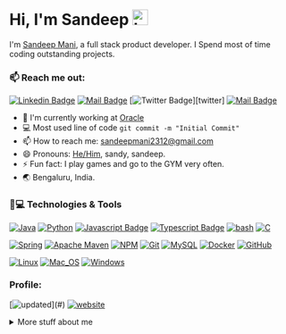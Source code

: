 # Hi, I'm Sandeep <img src="https://user-images.githubusercontent.com/1303154/88677602-1635ba80-d120-11ea-84d8-d263ba5fc3c0.gif" width="28px" alt="hi">

I'm [Sandeep Mani](https://sandeep-mani.github.io/), a full stack product developer. I Spend most of time coding outstanding projects.

### :mailbox: Reach me out:

[![Linkedin Badge](https://img.shields.io/badge/-@sandeep--mani--kumar--kushwaha-0e76a8?style=plastic&labelColor=0e76a8&logo=linkedin&logoColor=white)][linkedIn] 
[![Mail Badge](https://img.shields.io/badge/-sandeepmani2312@gmail.com-c0392b?style=plastic&labelColor=c0392b&logo=gmail&logoColor=white)][gmail]
[![Twitter Badge](https://img.shields.io/badge/-@sandeep__mani__-1ca0f1?style=plastic&labelColor=1ca0f1&logo=twitter&logoColor=white&link=https://twitter.com/sandeep_mani_)][twitter]
[![Mail Badge](https://img.shields.io/badge/-@sandy__eep__-e84393?style=plastic&labelColor=e84393&logo=instagram&logoColor=white)][insta] 


- 🔭 I'm currently working at [Oracle][oracle]
- :computer: Most used line of code `git commit -m "Initial Commit"`
- 📫 How to reach me: sandeepmani2312@gmail.com
- 😄 Pronouns: [He/Him][he-him], sandy, sandeep.
- ⚡ Fun fact: I play games and go to the GYM very often.
- 🌏 Bengaluru, India.

### 🚀💻 Technologies & Tools

[![Java](https://img.shields.io/badge/-java-%23ED8B00.svg?style=for-the-badge&labelColor=black&logo=java&logoColor=%23ED8B00)](# "twitter")
[![Python](https://img.shields.io/badge/python-3670A0?style=for-the-badge&labelColor=black&logo=python&logoColor=3670A0)](#)
[![Javascript Badge](https://img.shields.io/badge/-Javascript-F0DB4F?style=for-the-badge&labelColor=black&logo=javascript&logoColor=F0DB4F)](#) 
[![Typescript Badge](https://img.shields.io/badge/-Typescript-007acc?style=for-the-badge&labelColor=black&logo=typescript&logoColor=007acc)](#)
[![bash](https://img.shields.io/badge/-bash-green?style=for-the-badge&labelColor=black&logo=GNU-Bash&logoColor=green)](https://en.wikipedia.org/wiki/Bash_(Unix_shell))
[![C](https://img.shields.io/badge/C-00599C?style=for-the-badge&logo=c&logoColor=white)](#)

[![Spring](https://img.shields.io/badge/spring-%236DB33F.svg?style=for-the-badge&labelColor=black&logo=spring&logoColor=%236DB33F)](#)
[![Apache Maven](https://img.shields.io/badge/Apache%20Maven-C71A36?style=for-the-badge&labelColor=black&logo=Apache%20Maven&logoColor=C71A36)](#)
[![NPM](https://img.shields.io/badge/NPM-red.svg?style=for-the-badge&labelColor=black&logo=npm&logoColor=white)](#)
[![Git](https://img.shields.io/badge/git-%23F05033.svg?style=for-the-badge&labelColor=black&logo=git&logoColor=%23F05033)](#)
[![MySQL](https://img.shields.io/badge/-MySQL-orange?style=for-the-badge&labelColor=black&logo=mysql&logoColor=orange)](#)
[![Docker](https://img.shields.io/badge/-Docker-blue?style=for-the-badge&logo=docker&labelColor=black)](#)
[![GitHub](https://img.shields.io/badge/-GitHub-181717?style=for-the-badge&logo=github)](#)

[![Linux](https://img.shields.io/badge/-Linux-red?style=for-the-badge&labelColor=black&logo=Linux&logoColor=white)](#)
[![Mac_OS](https://img.shields.io/badge/-Mac_OS-999999?style=for-the-badge&labelColor=black&logo=Apple&logoColor=white)](#)
[![Windows](https://img.shields.io/badge/-Windows-blue?style=for-the-badge&labelColor=black&logo=windows&logoColor=white)](#)

### Profile:
[![updated](https://img.shields.io/github/last-commit/sandeep-mani/sandeep-mani?label=Updated&style=flat-square")](#)
[![website](https://img.shields.io/website-up-down-green-red/https/sandeep-mani.github.io)](https://sandeep-mani.github.io "Portfolio")

<details>
<summary>
  More stuff about me
</summary>


I'm a passionate developer, with a demonstrated history of working in the information technology and services industry. But more importantly I'm passionate about technology, and bring ideas from skills and professional experience. Build, test and deploy scalable, highly available and modular software product.


[![Sandeep's github stats](https://github-readme-stats.vercel.app/api?username=Sandeep-Mani&count_private=true&theme=tokyonight&hide=contribs,prs)](#)</br>
[![Top Langs](https://github-readme-stats.vercel.app/api/top-langs/?username=sandeep-mani&layout=compact&hide=css,html)](#)

</details>


[linkedIn]:https://www.linkedin.com/in/sandeep-mani-kumar-kushwaha/ "LinkedIn"
[gmail]:mailto:sandeepmani2312@gmail.com "Gmail"
[twitter]:https://twitter.com/sandeep_mani_ "Twitter"
[insta]:https://instagram.com/sandy_eep_ "Instagram"
[oracle]:https://github.com/oracle "Oracle IDC"
[he-him]:https://www.mypronouns.org/he-him
[aws_codeguru]:https://aws.amazon.com/codeguru/
